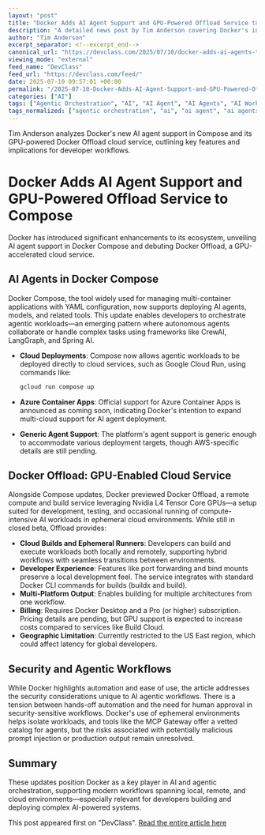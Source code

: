 ```yaml
---
layout: "post"
title: "Docker Adds AI Agent Support and GPU-Powered Offload Service to Compose"
description: "A detailed news post by Tim Anderson covering Docker's introduction of AI agent support within the Compose tool and its launch of Docker Offload, a GPU-enabled cloud service designed for running compute-intensive AI workloads in ephemeral environments. The article explains new orchestration capabilities, outlines integration with cloud services, and highlights security implications and workflow enhancements for developers."
author: "Tim Anderson"
excerpt_separator: <!--excerpt_end-->
canonical_url: "https://devclass.com/2025/07/10/docker-adds-ai-agents-to-compose-along-with-gpu-powered-cloud-offload-service/"
viewing_mode: "external"
feed_name: "DevClass"
feed_url: "https://devclass.com/feed/"
date: 2025-07-10 09:57:01 +00:00
permalink: "/2025-07-10-Docker-Adds-AI-Agent-Support-and-GPU-Powered-Offload-Service-to-Compose.html"
categories: ["AI"]
tags: ["Agentic Orchestration", "AI", "AI Agent", "AI Agents", "AI Workloads", "AI/ML", "Build Cloud", "Cloud Development", "Container Services", "Containers", "CrewAI", "Docker", "Docker Compose", "Docker Offload", "Ephemeral Compute", "GPU Cloud", "Hybrid Workflow", "LangGraph", "MCP Gateway", "Nvidia L4", "Port Forwarding", "Posts", "Remote Build", "Spring AI"]
tags_normalized: ["agentic orchestration", "ai", "ai agent", "ai agents", "ai workloads", "aislashml", "build cloud", "cloud development", "container services", "containers", "crewai", "docker", "docker compose", "docker offload", "ephemeral compute", "gpu cloud", "hybrid workflow", "langgraph", "mcp gateway", "nvidia l4", "port forwarding", "posts", "remote build", "spring ai"]
---
```


Tim Anderson analyzes Docker's new AI agent support in Compose and its GPU-powered Docker Offload cloud service, outlining key features and implications for developer workflows.<!--excerpt_end-->

# Docker Adds AI Agent Support and GPU-Powered Offload Service to Compose

Docker has introduced significant enhancements to its ecosystem, unveiling AI agent support in Docker Compose and debuting Docker Offload, a GPU-accelerated cloud service.

## AI Agents in Docker Compose

Docker Compose, the tool widely used for managing multi-container applications with YAML configuration, now supports deploying AI agents, models, and related tools. This update enables developers to orchestrate agentic workloads—an emerging pattern where autonomous agents collaborate or handle complex tasks using frameworks like CrewAI, LangGraph, and Spring AI.

- **Cloud Deployments**: Compose now allows agentic workloads to be deployed directly to cloud services, such as Google Cloud Run, using commands like:

  ```sh
  gcloud run compose up
  ```

- **Azure Container Apps**: Official support for Azure Container Apps is announced as coming soon, indicating Docker's intention to expand multi-cloud support for AI agent deployment.

- **Generic Agent Support**: The platform's agent support is generic enough to accommodate various deployment targets, though AWS-specific details are still pending.

## Docker Offload: GPU-Enabled Cloud Service

Alongside Compose updates, Docker previewed Docker Offload, a remote compute and build service leveraging Nvidia L4 Tensor Core GPUs—a setup suited for development, testing, and occasional running of compute-intensive AI workloads in ephemeral cloud environments. While still in closed beta, Offload provides:

- **Cloud Builds and Ephemeral Runners**: Developers can build and execute workloads both locally and remotely, supporting hybrid workflows with seamless transitions between environments.
- **Developer Experience**: Features like port forwarding and bind mounts preserve a local development feel. The service integrates with standard Docker CLI commands for builds (buildx and build).
- **Multi-Platform Output**: Enables building for multiple architectures from one workflow.
- **Billing**: Requires Docker Desktop and a Pro (or higher) subscription. Pricing details are pending, but GPU support is expected to increase costs compared to services like Build Cloud.
- **Geographic Limitation**: Currently restricted to the US East region, which could affect latency for global developers.

## Security and Agentic Workflows

While Docker highlights automation and ease of use, the article addresses the security considerations unique to AI agentic workflows. There is a tension between hands-off automation and the need for human approval in security-sensitive workflows. Docker's use of ephemeral environments helps isolate workloads, and tools like the MCP Gateway offer a vetted catalog for agents, but the risks associated with potentially malicious prompt injection or production output remain unresolved.

## Summary

These updates position Docker as a key player in AI and agentic orchestration, supporting modern workflows spanning local, remote, and cloud environments—especially relevant for developers building and deploying complex AI-powered systems.

This post appeared first on "DevClass". [Read the entire article here](https://devclass.com/2025/07/10/docker-adds-ai-agents-to-compose-along-with-gpu-powered-cloud-offload-service/)
